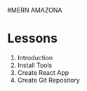 #MERN AMAZONA

# Lessons

1. Introduction
2. Install Tools
3. Create React App
4. Create Git Repository
